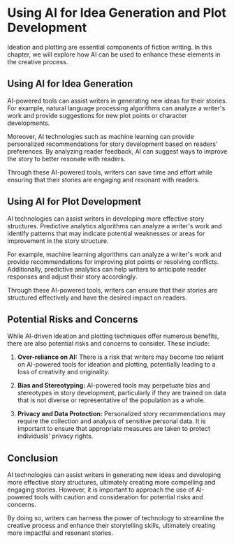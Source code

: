Using AI for Idea Generation and Plot Development
======================================================================================================

Ideation and plotting are essential components of fiction writing. In this chapter, we will explore how AI can be used to enhance these elements in the creative process.

Using AI for Idea Generation
----------------------------

AI-powered tools can assist writers in generating new ideas for their stories. For example, natural language processing algorithms can analyze a writer's work and provide suggestions for new plot points or character developments.

Moreover, AI technologies such as machine learning can provide personalized recommendations for story development based on readers' preferences. By analyzing reader feedback, AI can suggest ways to improve the story to better resonate with readers.

Through these AI-powered tools, writers can save time and effort while ensuring that their stories are engaging and resonant with readers.

Using AI for Plot Development
-----------------------------

AI technologies can assist writers in developing more effective story structures. Predictive analytics algorithms can analyze a writer's work and identify patterns that may indicate potential weaknesses or areas for improvement in the story structure.

For example, machine learning algorithms can analyze a writer's work and provide recommendations for improving plot points or resolving conflicts. Additionally, predictive analytics can help writers to anticipate reader responses and adjust their story accordingly.

Through these AI-powered tools, writers can ensure that their stories are structured effectively and have the desired impact on readers.

Potential Risks and Concerns
----------------------------

While AI-driven ideation and plotting techniques offer numerous benefits, there are also potential risks and concerns to consider. These include:

1. **Over-reliance on AI:** There is a risk that writers may become too reliant on AI-powered tools for ideation and plotting, potentially leading to a loss of creativity and originality.

2. **Bias and Stereotyping:** AI-powered tools may perpetuate bias and stereotypes in story development, particularly if they are trained on data that is not diverse or representative of the population as a whole.

3. **Privacy and Data Protection:** Personalized story recommendations may require the collection and analysis of sensitive personal data. It is important to ensure that appropriate measures are taken to protect individuals' privacy rights.

Conclusion
----------

AI technologies can assist writers in generating new ideas and developing more effective story structures, ultimately creating more compelling and engaging stories. However, it is important to approach the use of AI-powered tools with caution and consideration for potential risks and concerns.

By doing so, writers can harness the power of technology to streamline the creative process and enhance their storytelling skills, ultimately creating more impactful and resonant stories.

